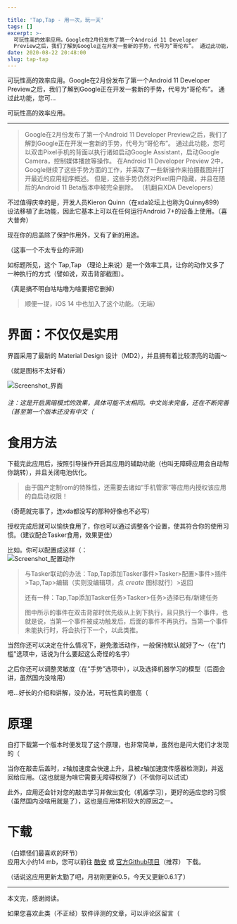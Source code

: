 ```yaml
---

title: 'Tap,Tap - 用一次，玩一天'
tags: []
excerpt: >-
  可玩性高的效率应用。Google在2月份发布了第一个Android 11 Developer
  Preview之后，我们了解到Google正在开发一套新的手势，代号为“哥伦布”。 通过此功能，您可...
date: 2020-08-22 20:48:00
slug: tap-tap
---
```


可玩性高的效率应用。Google在2月份发布了第一个Android 11 Developer Preview之后，我们了解到Google正在开发一套新的手势，代号为“哥伦布”。 通过此功能，您可...
<!-- more -->
可玩性高的效率应用。

* * *

> Google在2月份发布了第一个Android 11 Developer Preview之后，我们了解到Google正在开发一套新的手势，代号为“哥伦布”。 通过此功能，您可以双击Pixel手机的背面以执行诸如启动Google Assistant，启动Google Camera，控制媒体播放等操作。 在Android 11 Developer Preview 2中，Google继续了这些手势方面的工作，并采取了一些新操作来拍摄截图并打开最近的应用程序概述。 但是，这些手势仍然对Pixel用户隐藏，并且在随后的Android 11 Beta版本中被完全删除。 （机翻自XDA Developers）

不过值得庆幸的是，开发人员Kieron Quinn（在xda论坛上也称为Quinny899）设法移植了此功能，因此它基本上可以在任何运行Android 7+的设备上使用。（喜大普奔）

现在你的后盖除了保护作用外，又有了新的用途。

（这事一个不太专业的评测）

如标题所见，这个 Tap,Tap （理论上来说）是一个效率工具，让你的动作又多了一种执行的方式（譬如说，双击背部截图）。

（真是搞不明白咕咕噜为啥要把它删掉）

> 顺便一提，iOS 14 中也加入了这个功能。（无端）

# 界面：不仅仅是实用

界面采用了最新的 Material Design 设计（MD2），并且拥有着比较漂亮的动画～

（就是图标不太好看）

![Screenshot_界面](https://tc.huajibk.cn/img/98 "Screenshot_界面")

###### 注：这是开启黑暗模式的效果，具体可能不太相同。中文尚未完备，还在不断完善（甚至第一个版本还没有中文（

# 食用方法

下载完此应用后，按照引导操作开启其应用的辅助功能（也叫无障碍应用会自动帮你跳转），并且关闭电池优化。

> 由于国产定制rom的特殊性，还需要去诸如“手机管家”等应用内授权该应用的自启动权限！

（奇葩就完事了，连xda都没写的那种好像也不必写）

授权完成后就可以愉快食用了，你也可以通过调整各个设置，使其符合你的使用习惯。（建议配合Tasker食用，效果更佳）

比如。你可以配置成这样（：  
![Screenshot_配置动作](https://tc.huajibk.cn/img/99 "Screenshot_配置动作")

> 与Tasker联动的办法：Tap,Tap添加Tasker事件>Tasker>配置>事件>插件>Tap,Tap>编辑（实则没编辑项，点 _create_ 图标就行）>返回
>
> 还有一种：Tap,Tap添加Tasker任务>Tasker>任务>选择已有/新建任务
>
> 图中所示的事件在双击背部时优先级从上到下执行，且只执行一个事件，也就是说，当第一个事件被成功触发后，后面的事件不再执行。当第一个事件未能执行时，将会执行下一个，以此类推。

当然你还可以决定在什么情况下，避免激活动作，一般保持默认就好了～（在"门槛"选项中，话说为什么要起这么奇怪的名字）

之后你还可以调整灵敏度（在“手势”选项中），以及选择机器学习的模型（后面会讲，虽然国内没啥用）

唔…好长的介绍和讲解，没办法，可玩性真的很高（

# 原理

自打下载第一个版本时便发现了这个原理，也非常简单，虽然也是问大佬们才发现的（

当你在敲击后盖时，z轴加速度会快速上升，且被z轴加速度传感器检测到，并返回给应用。（这也就是为啥它需要无障碍权限了）（不信你可以试试）

此外，应用还会针对您的敲击学习并做出变化（机器学习），更好的适应您的习惯（虽然国内没啥用就是了），这也是应用体积较大的原因之一。

# 下载

（白嫖怪们最喜欢的环节）  
应用大小约14 mb，您可以前往 [酷安](https://www.coolapk.com/apk/com.kieronquinn.app.taptap) 或 [官方Github项目](https://github.com/KieronQuinn/TapTap)（推荐） 下载。

（话说这应用更新太勤了吧，月初刚更新0.5，今天又更新0.6.1了）

* * *

本文完，感谢阅读。

如果您喜欢此类（不正经）软件评测的文章，可以评论区留言（
